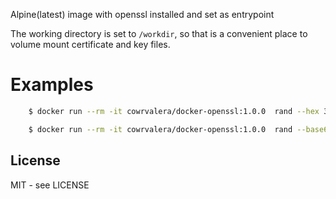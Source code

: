 Alpine(latest) image with openssl installed and set as entrypoint

The working directory is set to `/workdir`, so that is a convenient place to volume mount certificate and key files.


# Examples

```sh
	$ docker run --rm -it cowrvalera/docker-openssl:1.0.0  rand --hex 32
```


```sh
	$ docker run --rm -it cowrvalera/docker-openssl:1.0.0  rand --base64 32
```

## License
MIT - see LICENSE